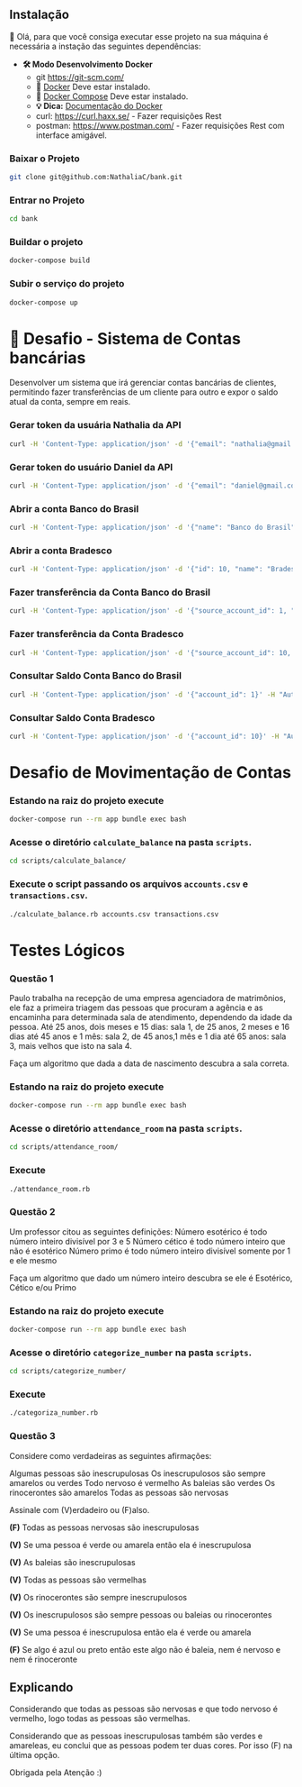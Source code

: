 ## Instalação

👋 Olá, para que você consiga executar esse projeto na sua máquina é necessária a instação das seguintes dependências:
  
  - **🛠 Modo Desenvolvimento Docker**
    - git https://git-scm.com/
    - 🐳 [Docker](https://docs.docker.com/engine/installation/) Deve estar instalado.
    - 🐳 [Docker Compose](https://docs.docker.com/compose/) Deve estar instalado.
    - **💡 Dica:** [Documentação do Docker](https://docs.docker.com/)
    - curl: https://curl.haxx.se/ - Fazer requisições Rest 
    - postman: https://www.postman.com/ - Fazer requisições Rest com interface amigável.


### Baixar o Projeto
```bash
git clone git@github.com:NathaliaC/bank.git
```

### Entrar no Projeto
```bash
cd bank
```

### Buildar o projeto
```bash
docker-compose build
```

### Subir o serviço do projeto
```bash
docker-compose up
```

# 🚀  Desafio - Sistema de Contas bancárias

Desenvolver um sistema que irá gerenciar contas bancárias de clientes, permitindo fazer transferências de um cliente para outro e expor o saldo atual da conta, sempre em reais.

### Gerar token da usuária Nathalia da API
```bash
curl -H 'Content-Type: application/json' -d '{"email": "nathalia@gmail.com", "password": "123456"}' -X POST http://localhost:3000/api/v1/authenticate
```
### Gerar token do usuário Daniel da API
```bash
curl -H 'Content-Type: application/json' -d '{"email": "daniel@gmail.com", "password": "987654"}' -X POST http://localhost:3000/api/v1/authenticate
```

### Abrir a conta Banco do Brasil
```bash
curl -H 'Content-Type: application/json' -d '{"name": "Banco do Brasil", "balance": 20000}' -H "Authorization: Bearer eyJhbGciOiJIUzI1NiJ9.eyJ1c2VyX2lkIjoxfQ.kTK-XUjH-0bldAfIJibpHaDnVIDDT55ENMG6x7sc4Sc" -X POST 'http://localhost:3000/api/v1/bank_accounts'
```

### Abrir a conta Bradesco
```bash
curl -H 'Content-Type: application/json' -d '{"id": 10, "name": "Bradesco", "balance": 50000}' -H "Authorization: Bearer eyJhbGciOiJIUzI1NiJ9.eyJ1c2VyX2lkIjoyfQ.87PDGgKFbvj8bNJ0L7tFxKBZmNCTtqO7_3GehaeeEes" -X POST 'http://localhost:3000/api/v1/bank_accounts'
```

### Fazer transferência da Conta Banco do Brasil
```bash
curl -H 'Content-Type: application/json' -d '{"source_account_id": 1, "destination_account_id": 10, "amount": 5000}' -H "Authorization: Bearer eyJhbGciOiJIUzI1NiJ9.eyJhY2NvdW50X2lkIjoxfQ.KRMs73OnuzfAkJ2h_Vwt8SmFZfMUUmTLNg-tZ1RtFO8" -X POST 'http://localhost:3000/api/v1/bank_accounts/transfers'
```

### Fazer transferência da Conta Bradesco
```bash
curl -H 'Content-Type: application/json' -d '{"source_account_id": 10, "destination_account_id": 1, "amount": 3000}' -H "Authorization: Bearer eyJhbGciOiJIUzI1NiJ9.eyJhY2NvdW50X2lkIjoxMH0.YT85QX-csmn9xb6sgFUh2KlWuGJgbxqU4B0wAGnJzc0" -X POST 'http://localhost:3000/api/v1/bank_accounts/transfers'
```


### Consultar Saldo Conta Banco do Brasil
```bash
curl -H 'Content-Type: application/json' -d '{"account_id": 1}' -H "Authorization: Bearer eyJhbGciOiJIUzI1NiJ9.eyJhY2NvdW50X2lkIjoxfQ.KRMs73OnuzfAkJ2h_Vwt8SmFZfMUUmTLNg-tZ1RtFO8" -X POST 'http://localhost:3000/api/v1/bank_accounts/balances'
```

### Consultar Saldo Conta Bradesco
```bash
curl -H 'Content-Type: application/json' -d '{"account_id": 10}' -H "Authorization: Bearer eyJhbGciOiJIUzI1NiJ9.eyJhY2NvdW50X2lkIjoxMH0.YT85QX-csmn9xb6sgFUh2KlWuGJgbxqU4B0wAGnJzc0" -X POST 'http://localhost:3000/api/v1/bank_accounts/balances'
```

# Desafio de Movimentação de Contas


### Estando na raiz do projeto execute
```bash
docker-compose run --rm app bundle exec bash
```

### Acesse o diretório `calculate_balance` na pasta `scripts`.
```bash
cd scripts/calculate_balance/
```

### Execute o script passando os arquivos `accounts.csv` e `transactions.csv`.
```bash
./calculate_balance.rb accounts.csv transactions.csv
```
#  Testes Lógicos

### Questão 1

Paulo trabalha na recepção de uma empresa agenciadora de matrimônios, ele faz a primeira triagem das pessoas que procuram a agência e as encaminha para determinada sala de atendimento, dependendo da idade da pessoa. Até 25 anos, dois meses e 15 dias: sala 1, de 25 anos, 2 meses e 16 dias até 45 anos e 1 mês: sala 2, de 45 anos,1 mês e 1 dia até 65 anos: sala 3, mais velhos que isto na sala 4.

Faça um algoritmo que dada a data de nascimento descubra a sala correta. 

### Estando na raiz do projeto execute
```bash
docker-compose run --rm app bundle exec bash
```

### Acesse o diretório `attendance_room` na pasta `scripts`.
```bash
cd scripts/attendance_room/
```

### Execute
```bash
./attendance_room.rb
```

### Questão 2

Um professor citou as seguintes definições:
Número esotérico é todo número inteiro divisível por 3 e 5
Número cético é todo número inteiro que não é esotérico
Número primo é todo número inteiro divisível somente por 1 e ele mesmo

Faça um algoritmo que dado um número inteiro descubra se ele é Esotérico, Cético e/ou Primo


### Estando na raiz do projeto execute
```bash
docker-compose run --rm app bundle exec bash
```

### Acesse o diretório `categorize_number` na pasta `scripts`.
```bash
cd scripts/categorize_number/
```

### Execute
```bash
./categoriza_number.rb
```

### Questão 3

Considere como verdadeiras as seguintes afirmações:

Algumas pessoas são inescrupulosas
Os inescrupulosos são sempre amarelos ou verdes
Todo nervoso é vermelho
As baleias são verdes
Os rinocerontes são amarelos
Todas as pessoas são nervosas

Assinale com (V)erdadeiro ou (F)also.

<b>(F)</b> Todas as pessoas nervosas são inescrupulosas

<b>(V)</b> Se uma pessoa é verde ou amarela então ela é inescrupulosa

<b>(V)</b> As baleias são inescrupulosas

<b>(V)</b> Todas as pessoas são vermelhas

<b>(V)</b> Os rinocerontes são sempre inescrupulosos

<b>(V)</b> Os inescrupulosos são sempre pessoas ou baleias ou rinocerontes

<b>(V)</b> Se uma pessoa é inescrupulosa então ela é verde ou amarela

<b>(F)</b> Se algo é azul ou preto então este algo não é baleia, nem é nervoso e nem é rinoceronte

## Explicando

Considerando que todas as pessoas são nervosas e que todo nervoso é vermelho, logo todas as pessoas são vermelhas. 

Considerando que as pessoas inescrupulosas também são verdes e amareleas, eu conclui que as pessoas podem ter duas cores. Por isso (F) na última opção. 

Obrigada pela Atenção :)
